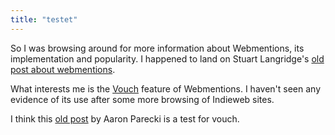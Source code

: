 ```yaml
---
title: "testet"
---
```


So I was browsing around for more information about Webmentions, its implementation and popularity. I happened to land on
Stuart Langridge's [old post about webmentions](https://kryogenix.org/days/2014/11/29/enabling-webmentions/).

What interests me is the [Vouch](https://indieweb.org/Vouch) feature of Webmentions. I haven't seen any evidence of its use after 
some more browsing of Indieweb sites.

I think this [old post](https://aaronparecki.com/2014/10/17/14/vouch) by Aaron Parecki is a test for vouch.